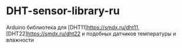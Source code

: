 # DHT-sensor-library-ru
Arduino библиотека для [DHT11]https://smdx.ru/dht11, [DHT22]https://smdx.ru/dht22 и подобных датчиков температуры и влажности


